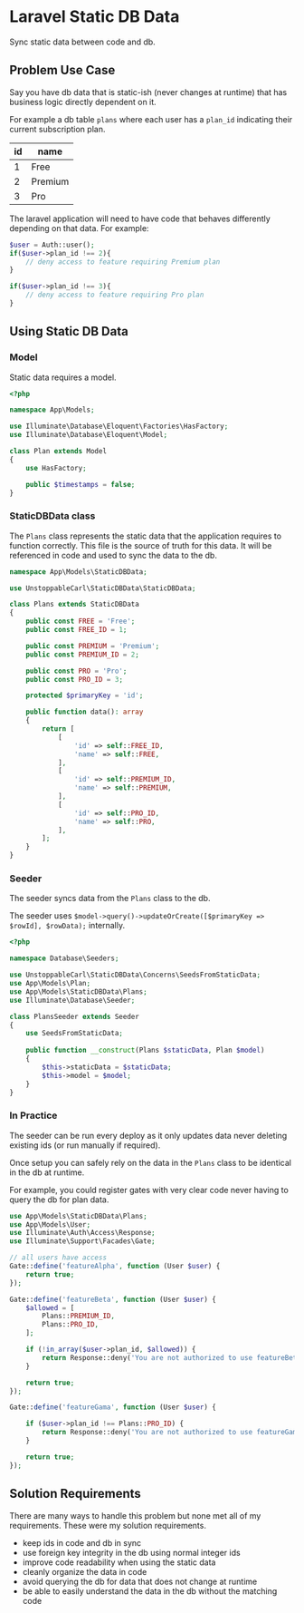 # Laravel Static DB Data

Sync static data between code and db.

## Problem Use Case

Say you have db data that is static-ish (never changes at runtime) that has business logic directly dependent on it. 

For example a db table `plans` where each user has a `plan_id` indicating their current subscription plan.

id | name
--- | ---
1 | Free
2 | Premium
3 | Pro

The laravel application will need to have code that behaves differently depending on that data. For example:

```php
$user = Auth::user();
if($user->plan_id !== 2){
    // deny access to feature requiring Premium plan
}

if($user->plan_id !== 3){
    // deny access to feature requiring Pro plan
}

```

## Using Static DB Data

### Model 

Static data requires a model.

```php
<?php

namespace App\Models;

use Illuminate\Database\Eloquent\Factories\HasFactory;
use Illuminate\Database\Eloquent\Model;

class Plan extends Model
{
    use HasFactory;

    public $timestamps = false;
}
```

### StaticDBData class

The `Plans` class represents the static data that the application requires to function correctly. This file is the source of truth for this data. It will be referenced in code and used to sync the data to the db.

```php
namespace App\Models\StaticDBData;

use UnstoppableCarl\StaticDBData\StaticDBData;

class Plans extends StaticDBData
{
    public const FREE = 'Free';
    public const FREE_ID = 1;

    public const PREMIUM = 'Premium';
    public const PREMIUM_ID = 2;

    public const PRO = 'Pro';
    public const PRO_ID = 3;

    protected $primaryKey = 'id';

    public function data(): array
    {
        return [
            [
                'id' => self::FREE_ID,
                'name' => self::FREE,
            ],
            [
                'id' => self::PREMIUM_ID,
                'name' => self::PREMIUM,
            ],
            [
                'id' => self::PRO_ID,
                'name' => self::PRO,
            ],
        ];
    }
}
```

### Seeder

The seeder syncs data from the `Plans` class to the db. 

The seeder uses `$model->query()->updateOrCreate([$primaryKey => $rowId], $rowData);` internally.

```php
<?php

namespace Database\Seeders;

use UnstoppableCarl\StaticDBData\Concerns\SeedsFromStaticData;
use App\Models\Plan;
use App\Models\StaticDBData\Plans;
use Illuminate\Database\Seeder;

class PlansSeeder extends Seeder
{
    use SeedsFromStaticData;
    
    public function __construct(Plans $staticData, Plan $model)
    {
        $this->staticData = $staticData;
        $this->model = $model;
    }
}
```

### In Practice

The seeder can be run every deploy as it only updates data never deleting existing ids (or run manually if required).

Once setup you can safely rely on the data in the `Plans` class to be identical in the db at runtime. 

For example, you could register gates with very clear code never having to query the db for plan data.

```php
use App\Models\StaticDBData\Plans;
use App\Models\User;
use Illuminate\Auth\Access\Response;
use Illuminate\Support\Facades\Gate;

// all users have access
Gate::define('featureAlpha', function (User $user) {
    return true;
});

Gate::define('featureBeta', function (User $user) {
    $allowed = [
        Plans::PREMIUM_ID,
        Plans::PRO_ID,
    ];

    if (!in_array($user->plan_id, $allowed)) {
        return Response::deny('You are not authorized to use featureBeta. Upgrade to a Premium or Pro account for access.');
    }

    return true;
});

Gate::define('featureGama', function (User $user) {

    if ($user->plan_id !== Plans::PRO_ID) {
        return Response::deny('You are not authorized to use featureGama. Upgrade to a Pro account for access.');
    }

    return true;
});
```

## Solution Requirements
There are many ways to handle this problem but none met all of my requirements. These were my solution requirements.

 - keep ids in code and db in sync
 - use foreign key integrity in the db using normal integer ids
 - improve code readability when using the static data
 - cleanly organize the data in code
 - avoid querying the db for data that does not change at runtime
 - be able to easily understand the data in the db without the matching code

